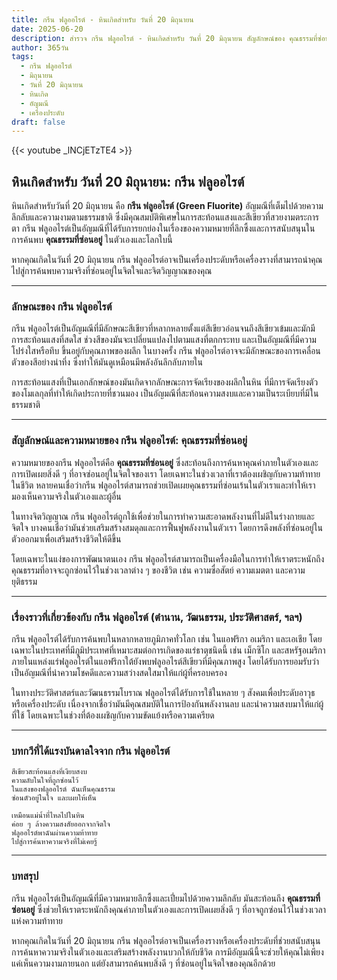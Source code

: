 ```yaml
---
title: กรีน ฟลูออไรต์ - หินเกิดสำหรับ วันที่ 20 มิถุนายน
date: 2025-06-20
description: สำรวจ กรีน ฟลูออไรต์ - หินเกิดสำหรับ วันที่ 20 มิถุนายน สัญลักษณ์ของ คุณธรรมที่ซ่อนอยู่ มาเรียนรู้ความหมายลึกซึ้งของหินพิเศษนี้
author: 365วัน
tags:
  - กรีน ฟลูออไรต์
  - มิถุนายน
  - วันที่ 20 มิถุนายน
  - หินเกิด
  - อัญมณี
  - เครื่องประดับ
draft: false
---
```


{{< youtube _lNCjETzTE4 >}}


## หินเกิดสำหรับ วันที่ 20 มิถุนายน: กรีน ฟลูออไรต์

หินเกิดสำหรับวันที่ 20 มิถุนายน คือ **กรีน ฟลูออไรต์ (Green Fluorite)** อัญมณีที่เต็มไปด้วยความลึกลับและความงามตามธรรมชาติ ซึ่งมีคุณสมบัติพิเศษในการสะท้อนแสงและสีเขียวที่สวยงามตระการตา กรีน ฟลูออไรต์เป็นอัญมณีที่ได้รับการยกย่องในเรื่องของความหมายที่ลึกซึ้งและการสนับสนุนในการค้นพบ **คุณธรรมที่ซ่อนอยู่** ในตัวเองและโลกใบนี้

หากคุณเกิดในวันที่ 20 มิถุนายน กรีน ฟลูออไรต์อาจเป็นเครื่องประดับหรือเครื่องรางที่สามารถนำคุณไปสู่การค้นพบความจริงที่ซ่อนอยู่ในจิตใจและจิตวิญญาณของคุณ

---

### ลักษณะของ กรีน ฟลูออไรต์

กรีน ฟลูออไรต์เป็นอัญมณีที่มีลักษณะสีเขียวที่หลากหลายตั้งแต่สีเขียวอ่อนจนถึงสีเขียวเข้มและมักมีการสะท้อนแสงที่สดใส ช่วงสีของมันจะเปลี่ยนแปลงไปตามแสงที่ตกกระทบ และเป็นอัญมณีที่มีความโปร่งใสหรือทึบ ขึ้นอยู่กับคุณภาพของผลึก ในบางครั้ง กรีน ฟลูออไรต์อาจจะมีลักษณะของการเคลื่อนตัวของสีอย่างน่าทึ่ง ซึ่งทำให้มันดูเหมือนมีพลังอันลึกลับภายใน

การสะท้อนแสงที่เป็นเอกลักษณ์ของมันเกิดจากลักษณะการจัดเรียงของผลึกในหิน ที่มีการจัดเรียงตัวของโมเลกุลที่ทำให้เกิดประกายที่ชวนมอง เป็นอัญมณีที่สะท้อนความสงบและความเป็นระเบียบที่มีในธรรมชาติ

---

### สัญลักษณ์และความหมายของ กรีน ฟลูออไรต์: คุณธรรมที่ซ่อนอยู่

ความหมายของกรีน ฟลูออไรต์คือ **คุณธรรมที่ซ่อนอยู่** ซึ่งสะท้อนถึงการค้นหาคุณค่าภายในตัวเองและการเปิดเผยสิ่งดี ๆ ที่อาจซ่อนอยู่ในจิตใจของเรา โดยเฉพาะในช่วงเวลาที่เราต้องเผชิญกับความท้าทายในชีวิต หลายคนเชื่อว่ากรีน ฟลูออไรต์สามารถช่วยเปิดเผยคุณธรรมที่ซ่อนเร้นในตัวเราและทำให้เรามองเห็นความจริงในตัวเองและผู้อื่น

ในทางจิตวิญญาณ กรีน ฟลูออไรต์ถูกใช้เพื่อช่วยในการทำความสะอาดพลังงานที่ไม่ดีในร่างกายและจิตใจ บางคนเชื่อว่ามันช่วยเสริมสร้างสมดุลและการฟื้นฟูพลังงานในตัวเรา โดยการดึงพลังที่ซ่อนอยู่ในตัวออกมาเพื่อเสริมสร้างชีวิตให้ดีขึ้น

โดยเฉพาะในแง่ของการพัฒนาตนเอง กรีน ฟลูออไรต์สามารถเป็นเครื่องมือในการทำให้เราตระหนักถึงคุณธรรมที่อาจจะถูกซ่อนไว้ในช่วงเวลาต่าง ๆ ของชีวิต เช่น ความซื่อสัตย์ ความเมตตา และความยุติธรรม

---

### เรื่องราวที่เกี่ยวข้องกับ กรีน ฟลูออไรต์ (ตำนาน, วัฒนธรรม, ประวัติศาสตร์, ฯลฯ)

กรีน ฟลูออไรต์ได้รับการค้นพบในหลากหลายภูมิภาคทั่วโลก เช่น ในแอฟริกา อเมริกา และเอเชีย โดยเฉพาะในประเทศที่มีภูมิประเทศที่เหมาะสมต่อการเกิดของแร่ธาตุชนิดนี้ เช่น เม็กซิโก และสหรัฐอเมริกา ภายในแหล่งแร่ฟลูออไรต์ในแอฟริกาใต้ยังพบฟลูออไรต์สีเขียวที่มีคุณภาพสูง โดยได้รับการยอมรับว่าเป็นอัญมณีที่นำความโชคดีและความสว่างสดใสมาให้แก่ผู้ที่ครอบครอง

ในทางประวัติศาสตร์และวัฒนธรรมโบราณ ฟลูออไรต์ได้รับการใช้ในหลาย ๆ สังคมเพื่อประดับอาวุธหรือเครื่องประดับ เนื่องจากเชื่อว่ามันมีคุณสมบัติในการป้องกันพลังงานลบ และนำความสงบมาให้แก่ผู้ที่ใช้ โดยเฉพาะในช่วงที่ต้องเผชิญกับความขัดแย้งหรือความเครียด

---

### บทกวีที่ได้แรงบันดาลใจจาก กรีน ฟลูออไรต์

```
สีเขียวสะท้อนแสงที่เงียบสงบ  
ความลับในใจที่ถูกซ่อนไว้  
ในแสงของฟลูออไรต์ ฉันเห็นคุณธรรม  
ซ่อนตัวอยู่ในใจ และเผยให้เห็น

เหมือนแม่น้ำที่ไหลไปในหิน  
ค่อย ๆ ล้างความสงสัยออกจากจิตใจ  
ฟลูออไรต์พาฉันผ่านความท้าทาย  
ไปสู่การค้นหาความจริงที่ไม่เคยรู้
```

---

### บทสรุป

กรีน ฟลูออไรต์เป็นอัญมณีที่มีความหมายลึกซึ้งและเปี่ยมไปด้วยความลึกลับ มันสะท้อนถึง **คุณธรรมที่ซ่อนอยู่** ซึ่งช่วยให้เราตระหนักถึงคุณค่าภายในตัวเองและการเปิดเผยสิ่งดี ๆ ที่อาจถูกซ่อนไว้ในช่วงเวลาแห่งความท้าทาย

หากคุณเกิดในวันที่ 20 มิถุนายน กรีน ฟลูออไรต์อาจเป็นเครื่องรางหรือเครื่องประดับที่ช่วยสนับสนุนการค้นหาความจริงในตัวเองและเสริมสร้างพลังงานบวกให้กับชีวิต การมีอัญมณีนี้จะช่วยให้คุณไม่เพียงแค่เห็นความงามภายนอก แต่ยังสามารถค้นพบสิ่งดี ๆ ที่ซ่อนอยู่ในจิตใจของคุณอีกด้วย